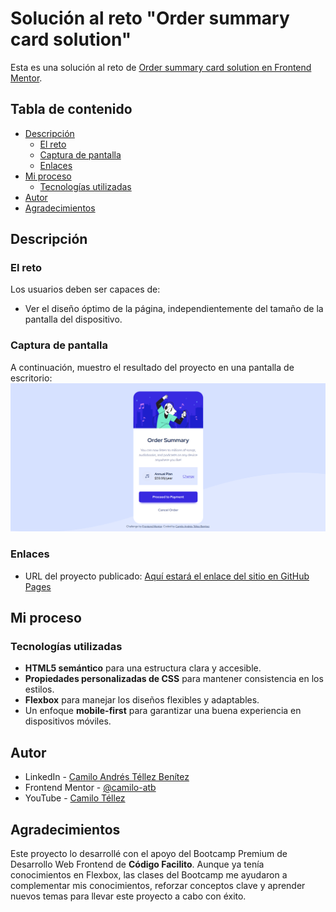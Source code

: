 # Solución al reto "Order summary card solution"

Esta es una solución al reto de [Order summary card solution en Frontend Mentor](https://www.frontendmentor.io/challenges/order-summary-component-QlPmajDUj).

## Tabla de contenido

- [Descripción](#descripción)
  - [El reto](#el-reto)
  - [Captura de pantalla](#captura-de-pantalla)
  - [Enlaces](#enlaces)
- [Mi proceso](#mi-proceso)
  - [Tecnologías utilizadas](#tecnologías-utilizadas)
- [Autor](#autor)
- [Agradecimientos](#agradecimientos)

## Descripción

### El reto

Los usuarios deben ser capaces de:

- Ver el diseño óptimo de la página, independientemente del tamaño de la pantalla del dispositivo.

### Captura de pantalla

A continuación, muestro el resultado del proyecto en una pantalla de escritorio:
![](images/resultado.png)

### Enlaces

- URL del proyecto publicado: [Aquí estará el enlace del sitio en GitHub Pages](https://camilo-atb.github.io/order-summary-card/)

## Mi proceso

### Tecnologías utilizadas

- **HTML5 semántico** para una estructura clara y accesible.
- **Propiedades personalizadas de CSS** para mantener consistencia en los estilos.
- **Flexbox** para manejar los diseños flexibles y adaptables.
- Un enfoque **mobile-first** para garantizar una buena experiencia en dispositivos móviles.

## Autor

- LinkedIn - [Camilo Andrés Téllez Benítez](http://www.linkedin.com/in/camilo-téllez)
- Frontend Mentor - [@camilo-atb](https://www.frontendmentor.io/profile/camilo-atb)
- YouTube - [Camilo Téllez](https://www.youtube.com/@camilotellez887)

## Agradecimientos

Este proyecto lo desarrollé con el apoyo del Bootcamp Premium de Desarrollo Web Frontend de **Código Facilito**. Aunque ya tenía conocimientos en Flexbox, las clases del Bootcamp me ayudaron a complementar mis conocimientos, reforzar conceptos clave y aprender nuevos temas para llevar este proyecto a cabo con éxito.
